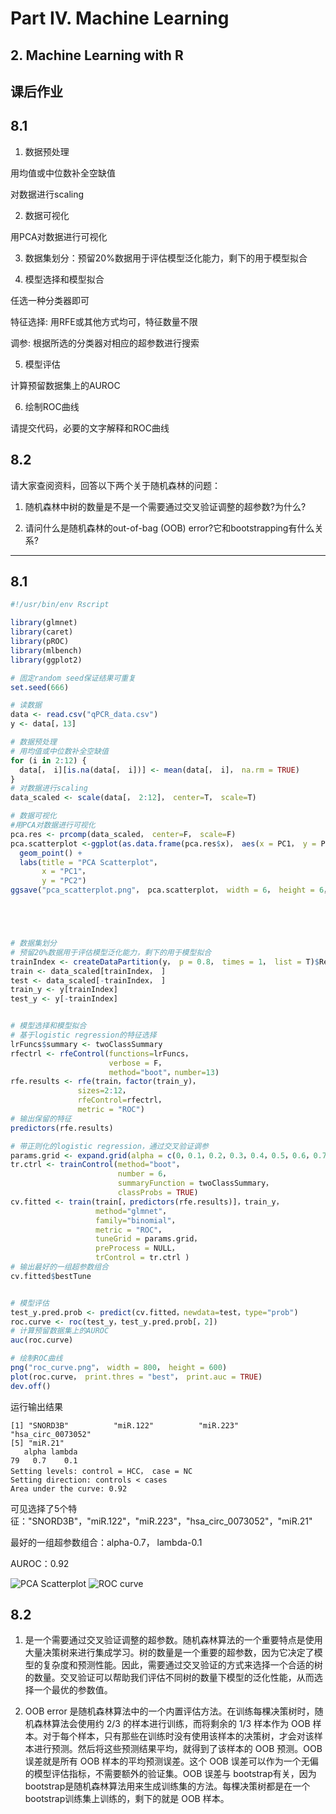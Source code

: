 # Part IV. Machine Learning
## 2. Machine Learning with R
## 课后作业

## 8.1
1. 数据预处理

用均值或中位数补全空缺值

对数据进行scaling

2. 数据可视化

用PCA对数据进行可视化

3. 数据集划分：预留20%数据用于评估模型泛化能力，剩下的用于模型拟合

4. 模型选择和模型拟合

任选一种分类器即可

特征选择: 用RFE或其他方式均可，特征数量不限

调参: 根据所选的分类器对相应的超参数进行搜索

5. 模型评估

计算预留数据集上的AUROC

6. 绘制ROC曲线

请提交代码，必要的文字解释和ROC曲线

## 8.2
请大家查阅资料，回答以下两个关于随机森林的问题：

1. 随机森林中树的数量是不是一个需要通过交叉验证调整的超参数?为什么?

2. 请问什么是随机森林的out-of-bag (OOB) error?它和bootstrapping有什么关系?

---

## 8.1
```R
#!/usr/bin/env Rscript

library(glmnet)
library(caret)
library(pROC)
library(mlbench)
library(ggplot2)

# 固定random seed保证结果可重复
set.seed(666) 

# 读数据
data <- read.csv("qPCR_data.csv")
y <- data[，13]

# 数据预处理
# 用均值或中位数补全空缺值
for (i in 2:12) {
  data[， i][is.na(data[， i])] <- mean(data[， i]， na.rm = TRUE)
}
# 对数据进行scaling
data_scaled <- scale(data[， 2:12]， center=T， scale=T)

# 数据可视化
#用PCA对数据进行可视化
pca.res <- prcomp(data_scaled， center=F， scale=F)
pca.scatterplot <-ggplot(as.data.frame(pca.res$x)， aes(x = PC1， y = PC2， color = y)) +
  geom_point() +
  labs(title = "PCA Scatterplot"，
       x = "PC1"，
       y = "PC2")
ggsave("pca_scatterplot.png"， pca.scatterplot， width = 6， height = 6， dpi = 300)





# 数据集划分
# 预留20%数据用于评估模型泛化能力，剩下的用于模型拟合
trainIndex <- createDataPartition(y， p = 0.8， times = 1， list = T)$Resample1
train <- data_scaled[trainIndex， ]
test <- data_scaled[-trainIndex， ]
train_y <- y[trainIndex]
test_y <- y[-trainIndex]


# 模型选择和模型拟合
# 基于logistic regression的特征选择
lrFuncs$summary <- twoClassSummary 
rfectrl <- rfeControl(functions=lrFuncs，
                      verbose = F，
                      method="boot"，number=13)
rfe.results <- rfe(train，factor(train_y)， 
               sizes=2:12， 
               rfeControl=rfectrl，
               metric = "ROC")
# 输出保留的特征
predictors(rfe.results)

# 带正则化的logistic regression，通过交叉验证调参
params.grid <- expand.grid(alpha = c(0，0.1，0.2，0.3，0.4，0.5，0.6，0.7，0.8，0.9，1)，lambda = c(0，0.1，0.2，0.3，0.4，0.5，0.6，0.7，0.8，0.9，1))
tr.ctrl <- trainControl(method="boot"，
                        number = 6，
                        summaryFunction = twoClassSummary，
                        classProbs = TRUE)
cv.fitted <- train(train[，predictors(rfe.results)]，train_y，
                   method="glmnet"，
                   family="binomial"，
                   metric = "ROC"，
                   tuneGrid = params.grid，
                   preProcess = NULL，
                   trControl = tr.ctrl )
# 输出最好的一组超参数组合
cv.fitted$bestTune


# 模型评估
test_y.pred.prob <- predict(cv.fitted，newdata=test，type="prob")
roc.curve <- roc(test_y，test_y.pred.prob[，2])
# 计算预留数据集上的AUROC
auc(roc.curve)

# 绘制ROC曲线
png("roc_curve.png"， width = 800， height = 600)
plot(roc.curve， print.thres = "best"， print.auc = TRUE)
dev.off()

```

运行输出结果
```
[1] "SNORD3B"          "miR.122"          "miR.223"          "hsa_circ_0073052"
[5] "miR.21"
   alpha lambda
79   0.7    0.1
Setting levels: control = HCC， case = NC
Setting direction: controls < cases
Area under the curve: 0.92
```
可见选择了5个特征："SNORD3B"，"miR.122"，"miR.223"，"hsa_circ_0073052"，"miR.21"

最好的一组超参数组合：alpha-0.7， lambda-0.1

AUROC：0.92

![PCA Scatterplot](./img/pca_scatterplot.png)
![ROC curve](./img/roc_curve.png)


## 8.2

1. 是一个需要通过交叉验证调整的超参数。随机森林算法的一个重要特点是使用大量决策树来进行集成学习。树的数量是一个重要的超参数，因为它决定了模型的复杂度和预测性能。因此，需要通过交叉验证的方式来选择一个合适的树的数量。交叉验证可以帮助我们评估不同树的数量下模型的泛化性能，从而选择一个最优的参数值。

2. OOB error 是随机森林算法中的一个内置评估方法。在训练每棵决策树时，随机森林算法会使用约 2/3 的样本进行训练，而将剩余的 1/3 样本作为 OOB 样本。对于每个样本，只有那些在训练时没有使用该样本的决策树，才会对该样本进行预测。然后将这些预测结果平均，就得到了该样本的 OOB 预测。OOB 误差就是所有 OOB 样本的平均预测误差。这个 OOB 误差可以作为一个无偏的模型评估指标，不需要额外的验证集。OOB 误差与 bootstrap有关，因为 bootstrap是随机森林算法用来生成训练集的方法。每棵决策树都是在一个 bootstrap训练集上训练的，剩下的就是 OOB 样本。